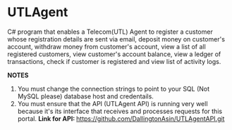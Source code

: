 # UTLAgent
C# program that enables a Telecom(UTL) Agent to register a customer whose registration details are sent via email, deposit money on customer's account, withdraw money from customer's account, view a list of all registered customers, view customer's account balance, view a ledger of transactions, check if customer is registered and view list of activity logs. 

<strong>NOTES</strong>
1. You must change the connection strings to point to your SQL (Not MySQL please) database host and credentails.
2. You must ensure that the API (UTLAgent API) is running very well because it's its interface that receives and processes requests for this portal.
<b>Link for API: </b> https://github.com/DallingtonAsin/UTLAgentAPI.git

